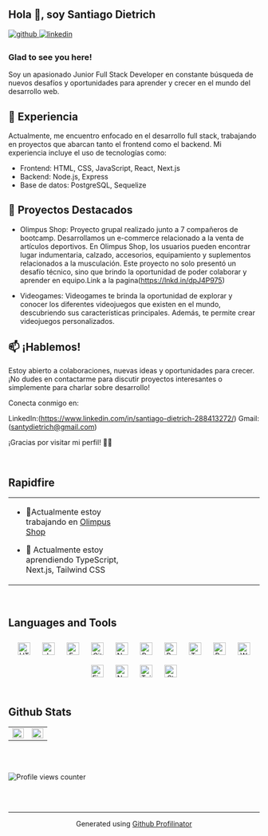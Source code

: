 ## Hola 👋, soy Santiago Dietrich  
  

<a href="https://github.com/Santiagodietrich" target="_blank">
<img src=https://img.shields.io/badge/github-%2324292e.svg?&style=for-the-badge&logo=github&logoColor=white alt=github style="margin-bottom: 5px;" />
</a>
<a href="https://linkedin.com/in/https://www.linkedin.com/in/santiago-dietrich-288413272/" target="_blank">
<img src=https://img.shields.io/badge/linkedin-%231E77B5.svg?&style=for-the-badge&logo=linkedin&logoColor=white alt=linkedin style="margin-bottom: 5px;" />
</a>  
  



### Glad to see you here!  
Soy un apasionado Junior Full Stack Developer en constante búsqueda de nuevos desafíos y oportunidades para aprender y crecer en el mundo del desarrollo web.

## 💼 Experiencia

Actualmente, me encuentro enfocado en el desarrollo full stack, trabajando en proyectos que abarcan tanto el frontend como el backend. Mi experiencia incluye el uso de tecnologías como:

- Frontend: HTML, CSS, JavaScript, React, Next.js
- Backend: Node.js, Express
- Base de datos: PostgreSQL, Sequelize

## 🚀 Proyectos Destacados

- Olimpus Shop: Proyecto grupal realizado junto a 7 compañeros de bootcamp. Desarrollamos un e-commerce relacionado a la venta de artículos deportivos. En Olimpus Shop, los usuarios pueden encontrar lugar indumentaria, calzado, accesorios, equipamiento y suplementos relacionados a la musculación. Este proyecto no solo presentó un desafío técnico, sino que brindo la oportunidad de poder colaborar y aprender en equipo.Link a la pagina(https://lnkd.in/dpJ4P975)

- Videogames: Videogames te brinda la oportunidad de explorar y conocer los diferentes videojuegos que existen en el mundo, descubriendo sus características principales. Además, te permite  crear videojuegos personalizados.




## 📫 ¡Hablemos!

Estoy abierto a colaboraciones, nuevas ideas y oportunidades para crecer. ¡No dudes en contactarme para discutir proyectos interesantes o simplemente para charlar sobre desarrollo!

Conecta conmigo en:
 
LinkedIn:(https://www.linkedin.com/in/santiago-dietrich-288413272/)
Gmail:(santydietrich@gmail.com)

¡Gracias por visitar mi perfil! 👨‍💻  
  

<br/>  


## Rapidfire  
<table><tr><td valign="top" width="50%">

- 🔭Actualmente estoy trabajando en [Olimpus Shop](https://lnkd.in/dpJ4P975)  
  

- 🌱 Actualmente estoy aprendiendo TypeScript, Next.js, Tailwind CSS  


</td><td valign="top" width="50%">



</td></tr></table>  

<br/>  


## Languages and Tools  
<div align="center">  
<a href="https://en.wikipedia.org/wiki/HTML5" target="_blank"><img style="margin: 10px" src="https://profilinator.rishav.dev/skills-assets/html5-original-wordmark.svg" alt="HTML5" height="25" /></a>  
<a href="https://www.javascript.com/" target="_blank"><img style="margin: 10px" src="https://profilinator.rishav.dev/skills-assets/javascript-original.svg" alt="JavaScript" height="25" /></a>  
<a href="https://expressjs.com/" target="_blank"><img style="margin: 10px" src="https://profilinator.rishav.dev/skills-assets/express-original-wordmark.svg" alt="Express.js" height="25" /></a>  
<a href="https://github.com/" target="_blank"><img style="margin: 10px" src="https://profilinator.rishav.dev/skills-assets/git-scm-icon.svg" alt="Git" height="25" /></a>  
<a href="https://nodejs.org/" target="_blank"><img style="margin: 10px" src="https://profilinator.rishav.dev/skills-assets/nodejs-original-wordmark.svg" alt="Node.js" height="25" /></a>  
<a href="https://www.postgresql.org/" target="_blank"><img style="margin: 10px" src="https://profilinator.rishav.dev/skills-assets/postgresql-original-wordmark.svg" alt="PostgreSQL" height="25" /></a>  
<a href="https://reactjs.org/" target="_blank"><img style="margin: 10px" src="https://profilinator.rishav.dev/skills-assets/react-original-wordmark.svg" alt="React" height="25" /></a>  
<a href="https://www.typescriptlang.org/" target="_blank"><img style="margin: 10px" src="https://profilinator.rishav.dev/skills-assets/typescript-original.svg" alt="TypeScript" height="25" /></a>  
<a href="https://redux.js.org/" target="_blank"><img style="margin: 10px" src="https://profilinator.rishav.dev/skills-assets/redux-original.svg" alt="Redux" height="25" /></a>  
<a href="https://webpack.js.org/" target="_blank"><img style="margin: 10px" src="https://profilinator.rishav.dev/skills-assets/webpack-original.svg" alt="Webpack" height="25" /></a>  
<a href="https://www.figma.com/" target="_blank"><img style="margin: 10px" src="https://profilinator.rishav.dev/skills-assets/figma-icon.svg" alt="Figma" height="25" /></a>  
<a href="https://nextjs.org/" target="_blank"><img style="margin: 10px" src="https://profilinator.rishav.dev/skills-assets/nextjs.png" alt="NextJS" height="25" /></a>  
<a href="https://www.tailwindcss.com/" target="_blank"><img style="margin: 10px" src="https://profilinator.rishav.dev/skills-assets/tailwindcss.svg" alt="Tailwind CSS" height="25" /></a>  
<a href="https://styled-components.com/" target="_blank"><img style="margin: 10px" src="https://profilinator.rishav.dev/skills-assets/styled-components.png" alt="Styled Components" height="25" /></a>  
</div>  

<br/>  


## Github Stats  
<table><tr><td valign="top" width="50%">

<img src="https://github-readme-stats.vercel.app/api?username=Santiagodietrich&show_icons=true&count_private=true&hide_border=true" align="left" style="width: 100%" />

</td><td valign="top" width="50%">

<img src="https://github-readme-stats.vercel.app/api/top-langs/?username=Santiagodietrich&hide_border=true&layout=compact" align="left" style="width: 100%" />

</td></tr></table>  

<br/>  

  

<br/>  

![Profile views counter](https://komarev.com/ghpvc/?username=Santiagodietrich&&style=flat-square)  
  

<br/>  


<br />

----
<div align="center">Generated using <a href="https://profilinator.rishav.dev/" target="_blank">Github Profilinator</a></div>
